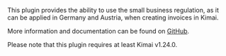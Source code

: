 This plugin provides the ability to use the small business regulation, as it can be applied in Germany and Austria, when creating invoices in Kimai.

More information and documentation can be found on [GitHub](https://github.com/LiaraAlis/kimai2-SmallBusinessRuleBundle/blob/master/README.md).

Please note that this plugin requires at least Kimai v1.24.0.
